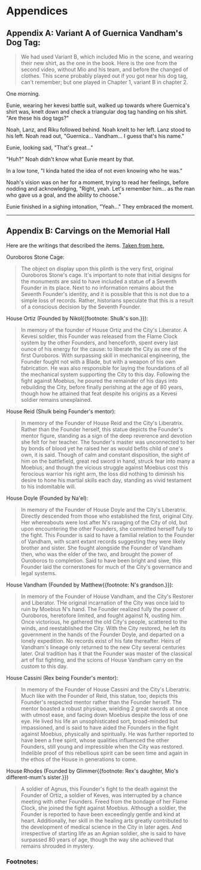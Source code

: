 # Appendices

## Appendix A: Variant A of Guernica Vandham's Dog Tag:

> We had used Variant B, which included Mio in the scene, and wearing their new shirt, as the one in the book. Here is the one from the second video, without Mio and his team, and before the changed of clothes. This scene probably played out if you got near his dog tag, can't remember; but one played in Chapter 1, variant B in chapter 2. 

One morning.

Eunie, wearing her kevesi battle suit, walked up towards where Guernica's shirt was, knelt down and check a triangular dog tag handing on his shirt. "Are these his dog tags?" 

Noah, Lanz, and Riku followed behind. Noah knelt to her left. Lanz stood to his left. Noah read out, "Guernica... Vandham... I guess that's his name." 

Eunie, looking sad, "That's great..." 

"Huh?" Noah didn't know what Eunie meant by that. 

In a low tone, "I kinda hated the idea of not even knowing who he was." 

Noah's vision was on her for a moment, trying to read her feelings, before nodding and acknowledging, "Right, yeah. Let's remember him... as the man who gave us a goal, and the ability to choose." 

Eunie finished in a sighing intonation, "Yeah..." They embraced the moment. 

---

## Appendix B: Carvings on the Memorial Hall
Here are the writings that described the items. [Taken from here.](https://xenoblade.fandom.com/wiki/Memorial_Hall)

Ouroboros Stone Cage:
> The object on display upon this plinth is the very first, original Ouroboros Stone's cage. It's important to note that initial designs for the monuments are said to have included a statue of a Seventh Founder in its place. Next to no information remains about the Seventh Founder's identity, and it is possible that this is not due to a simple loss of records. Rather, historians speculate that this is a result of a conscious decision by the Seventh Founder.

House Ortiz (Founded by Nikol{{footnote: Shulk's son.}}):
> In memory of the founder of House Ortiz and the City's Liberator. A Kevesi soldier, this Founder was released from the Flame Clock system by the other Founders, and henceforth, spent every last ounce of his energy for the cause: to liberate the City as one of the first Ouroboros. With surpassing skill in mechanical engineering, the Founder fought not with a Blade, but with a weapon of his own fabrication. He was also responsible for laying the foundations of all the mechanical system supporting the City to this day. Following the fight against Moebius, he poured the remainder of his days into rebuilding the City, before finally perishing at the age of 80 years, though how he attained that feat despite his origins as a Kevesi soldier remains unexplained. 

House Reid (Shulk being Founder's mentor):
> In memory of the Founder of House Reid and the City's Liberatrix. Rather than the Founder herself, this statue depicts the Founder's mentor figure, standing as a sign of the deep reverence and devotion she felt for her teacher. The founder's master was unconnected to her by bonds of blood yet he raised her as would befits child of one's own, it is said. Though of calm and constant disposition, the sight of him on the battlefield, great red sword in hand, struck fear into many a Moebius; and though the vicious struggle against Moebius cost this ferocious warrior his right arm, the loss did nothing to diminish his desire to hone his martial skills each day, standing as vivid testament to his indomitable will.

House Doyle (Founded by Na'el):
> In memory of the Founder of House Doyle and the City's Liberatrix. Directly descended from those who established the first, original City. Her whereabouts were lost after N's ravaging of the City of old, but upon encountering the other Founders, she committed herself fully to the fight. This Founder is said to have a familial relation to the Founder of Vandham, with scant extant records suggesting they were likely brother and sister. She fought alongside the Founder of Vandham then, who was the elder of the two, and brought the power of Ouroboros to completion. Said to have been bright and siwe, this Founder laid the cornerstones for much of the City's governance and legal systems. 

House Vandham (Founded by Matthew{{footnote: N's grandson.}}):
> In memory of the Founder of House Vandham, and the City's Restorer and Liberator. THe original incarnation of the City was once laid to ruin by Moebius N's hand. The Founder realized fully the power of Ouroboros, heretofore limited, and fought against N, ousting him. Once victorious, he gathered the old City's people, scattered to the winds, and reestablished the City. With the City restored, he left its government in the hands of the Founder Doyle, and departed on a lonely expedition. No records exist of his fate thereafter. Heirs of Vandham's lineage only returned to the new City several centuries later. Oral tradition has it that the Founder was master of the classical art of fist fighting, and the scions of House Vandham carry on the custom to this day. 

House Cassini (Rex being Founder's mentor):
> In memory of the Founder of House Cassini and the City's Liberatrix. Much like with the Founder of Reid, this statue, too, depicts this Founder's respected mentor rather than the Founder herself. The mentor boasted a robust physique, wielding 2 great swords at once with utmost ease, and facing down Moebius despite the loss of one eye. He lived his life an unsophisticated sort, broad-minded but impassioned, and is said to have aided the Founders in the fight against Moebius, physically and spiritually. He was further reported to have been a free spirit, whose qualities influenced the other Founders, still young and impressible when the City was restored. Indelible proof of this rebellious spirit can be seen time and again in the ethos of the House in generations to come. 

House Rhodes (Founded by Glimmer{{footnote: Rex's daughter, Mio's different-mum's sister.}})
> A soldier of Agnus, this Founder's fight to the death against the Founder of Ortiz, a soldier of Keves, was interrupted by a chance meeting with other Founders. Freed from the bondage of her Flame Clock, she joined the fight against Moebius. Although a soldier, the Founder is reported to have been exceedingly gentle and kind at heart. Additionally, her skill in the healing arts greatly contributed to the development of medical science in the City in later ages. And irrespective of starting life as an Agnian soldier, she is said to have surpassed 80 years of age, though the way she achieved that remains shrouded in mystery.

### Footnotes: 